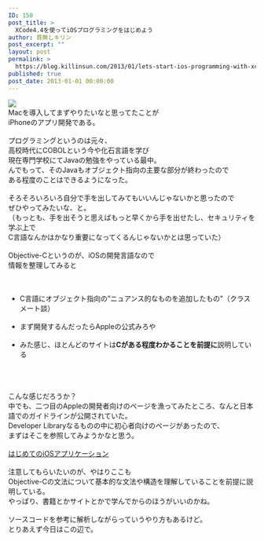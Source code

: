 ```yaml
---
ID: 150
post_title: >
  XCode4.4を使ってiOSプログラミングをはじめよう
author: 首無しキリン
post_excerpt: ""
layout: post
permalink: >
  https://blog.killinsun.com/2013/01/lets-start-ios-programming-with-xcode-44/
published: true
post_date: 2013-01-01 00:00:00
---
```

<div class="section">
<p><img src="https://devimages.apple.com.edgekey.net/technologies/images/tools_icon_source_editor.jpg"><br>Macを導入してまずやりたいなと思ってたことが<br>iPhoneのアプリ開発である。<br><br>プログラミングというのは元々、<br>高校時代にCOBOLという今や化石言語を学び<br>現在専門学校にてJavaの勉強をやっている最中。<br>んでもって、そのJavaもオブジェクト指向の主要な部分が終わったので<br>ある程度のことはできるようになった。<br><br>そろそろいろいろ自分で手を出してみてもいいんじゃないかと思ったので<br>ぜひやってみたいな、と。<br>（もっとも、手を出そうと思えばもっと早くから手を出せたし、セキュリティを学ぶ上で<br>C言語なんかはかなり重要になってくるんじゃないかとは思っていた）<br><br>Objective-Cというのが、iOSの開発言語なので<br>情報を整理してみると<br><br><ul><br><li>C言語にオブジェクト指向の”ニュアンス的なものを追加したもの"（クラスメート談）</li><br><li>まず開発するんだったらAppleの公式みろや</li><br><li>みた感じ、ほとんどのサイトは<span style="font-weight:bold;" class="deco">Cがある程度わかることを前提に</span>説明している</li><br></ul><br><br>こんな感じだろうか？<br>中でも、二つ目のAppleの開発者向けのページを漁ってみたところ、なんと日本語でのガイドラインが公開されていた。<br>Developer Libraryなるものの中に初心者向けのページがあったので、<br>まずはそこを参照してみようかなと思う。<br><br><a href="https://developer.apple.com/jp/devcenter/ios/library/documentation/iPhone101.pdf">はじめてのiOSアプリケーション</a><br><br>注意してもらいたいのが、やはりここも<br>Objective-Cの文法について基本的な文法や構造を理解していることを前提に説明している。<br>やっぱり、書籍とかサイトとかで学んでからのほうがいいのかね。<br><br>ソースコードを参考に解析しながらっていうやり方もあるけど。<br>とりあえず今日はこの辺で。</p>
</div>
